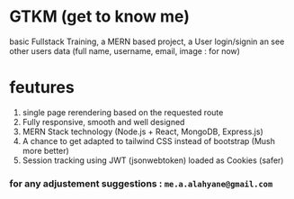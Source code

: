 # GTKM (get to know me)
basic Fullstack Training, a MERN based project, a User login/signin an see other users data (full name, username, email, image : for now)
# feutures

1. single page rerendering based on the requested route
2. Fully responsive, smooth and well designed
3. MERN Stack technology (Node.js + React, MongoDB, Express.js)
4. A chance to get adapted to tailwind CSS instead of bootstrap (Mush more better)
5. Session tracking using JWT (jsonwebtoken) loaded as Cookies (safer)

### for any adjustement suggestions :  `me.a.alahyane@gmail.com`
